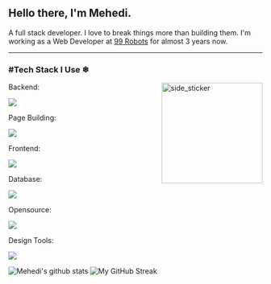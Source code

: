 <h2>Hello there, I'm Mehedi.</h2> A full stack developer. I love to break things more than building them. I'm working as a Web Developer at <a href="https://99robots.com/">99 Robots</a> for almost 3 years now.
<hr>
<h3>#Tech Stack I Use ❄</h3><img align="right" width="200px" height="200px" alt="side_sticker" src="https://camo.githubusercontent.com/ffbf71edb9eb65671926a8cc42a5a740bf5b799a9b93699a3a0de76e1793a80b/68747470733a2f2f6d656469612e67697068792e636f6d2f6d656469612f54456e586b637348725034596564436868412f67697068792e676966" data-canonical-src="https://media.giphy.com/media/TEnXkcsHrP4YedChhA/giphy.gif" style="max-width: 100%;">
<p align="left"> <p>Backend:</p>
  <a href="https://skillicons.dev"> 
    <img src="https://skillicons.dev/icons?i=laravel,nodejs,django,express,php,py" />
  </a>
</p>

<p align="left"> <p>Page Building:</p>
  <a href="https://skillicons.dev"> 
    <img src="https://skillicons.dev/icons?i=bootstrap,css,html" />
  </a>
</p>


<p align="left"> <p>Frontend:</p>
  <a href="https://skillicons.dev"> 
    <img src="https://skillicons.dev/icons?i=vue,nuxtjs,tailwind,react,nextjs,angular" />
  </a>
</p>

<p align="left"> <p>Database:</p>
  <a href="https://skillicons.dev"> 
    <img src="https://skillicons.dev/icons?i=mongodb,mysql,postgres" />
  </a>
</p>

<p align="left"> <p>Opensource:</p>
  <a href="https://skillicons.dev"> 
    <img src="https://skillicons.dev/icons?i=wordpress, " />
  </a>
</p>

<p align="left"> <p>Design Tools:</p>
  <a href="https://skillicons.dev"> 
    <img src="https://skillicons.dev/icons?i=ae,ai,ps,pr,blender " />
  </a>
</p>

![Mehedi's github stats](https://github-readme-stats.vercel.app/api?username=f0rsakenHere&show_icons=true&theme=tokyonight) ![My GitHub Streak](https://github-readme-streak-stats.herokuapp.com/?user=f0rsakenHere&theme=tokyonight)
